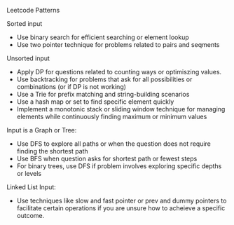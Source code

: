 Leetcode Patterns

Sorted input
- Use binary search for efficient searching or element lookup
- Use two pointer technique for problems related to pairs and seqments

Unsorted input
- Apply DP for questions related to counting ways or optimiszing values.
- Use backtracking for problems that ask for all possibilities or combinations (or if DP is not working)
- Use a Trie for prefix matching and string-building scenarios
- Use a hash map or set to find specific element quickly
- Implement a monotonic stack or sliding window technique for managing elements while continuously finding maximum or minimum values

Input is a Graph or Tree:
- Use DFS to explore all paths or when the question does not require finding the shortest path
- Use BFS when question asks for shortest path or fewest steps
- For binary trees, use DFS if problem involves exploring specific depths or levels

Linked List Input:
- Use techniques like slow and fast pointer or prev and dummy pointers to facilitate certain operations if you are unsure how to acheieve a specific outcome.
